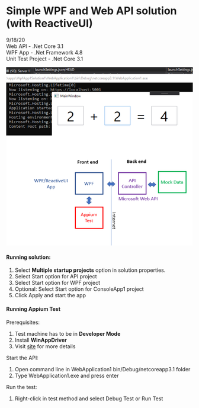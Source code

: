 # Simple WPF and Web API solution (with ReactiveUI)  

9/18/20  
Web API - .Net Core 3.1  
WPF App - .Net Framework 4.8  
Unit Test Project - .Net Core 3.1  

![AddImage](Image1.PNG)

#### Running solution:  
1. Select **Multiple startup projects** option in solution properties.  
2. Select Start option for API project  
3. Select Start option for WPF project  
4. Optional: Select Start option for ConsoleApp1 project 
5. Click Apply and start the app

#### Running Appium Test  
Prerequisites: 
1. Test machine has to be in **Developer Mode**
2. Install **WinAppDriver**
3. Visit [site](https://github.com/microsoft/WinAppDriver) for more details  

Start the API:
1. Open command line in WebApplication1 bin/Debug/netcoreapp3.1 folder
2. Type WebApplication1.exe and press enter  

Run the test:  
1. Right-click in test method and select Debug Test or Run Test





